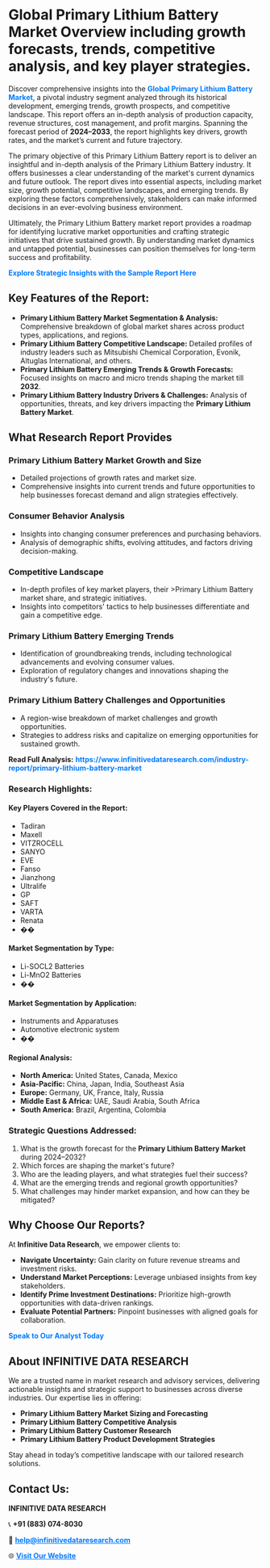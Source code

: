 <h1>Global Primary Lithium Battery Market Overview including growth forecasts, trends, competitive analysis, and key player strategies.</h1>
<p>
Discover comprehensive insights into the 
<a href="https://www.infinitivedataresearch.com/industry-report/primary-lithium-battery-market" rel="dofollow" style="color: #007BFF; text-decoration: none;"><strong>Global Primary Lithium Battery Market</strong></a>, a pivotal industry segment analyzed through its historical development, emerging trends, growth prospects, and competitive landscape. This report offers an in-depth analysis of production capacity, revenue structures, cost management, and profit margins. Spanning the forecast period of <strong>2024–2033</strong>, the report highlights key drivers, growth rates, and the market’s current and future trajectory.
</p>
<p>
The primary objective of this Primary Lithium Battery report is to deliver an insightful and in-depth analysis of the Primary Lithium Battery industry. It offers businesses a clear understanding of the market's current dynamics and future outlook. The report dives into essential aspects, including market size, growth potential, competitive landscapes, and emerging trends. By exploring these factors comprehensively, stakeholders can make informed decisions in an ever-evolving business environment.
</p>
<p>
Ultimately, the Primary Lithium Battery market report provides a roadmap for identifying lucrative market opportunities and crafting strategic initiatives that drive sustained growth. By understanding market dynamics and untapped potential, businesses can position themselves for long-term success and profitability.
</p>
<p>
<a href="https://www.infinitivedataresearch.com/request-sample/reportId=109741" style="color: #007BFF; text-decoration: none;"><strong>Explore Strategic Insights with the Sample Report Here</strong></a>
</p>

<h2>Key Features of the Report:</h2>
<ul>
<li><strong>Primary Lithium Battery Market Segmentation & Analysis:</strong> Comprehensive breakdown of global market shares across product types, applications, and regions.</li>
<li><strong>Primary Lithium Battery Competitive Landscape:</strong> Detailed profiles of industry leaders such as Mitsubishi Chemical Corporation, Evonik, Altuglas International, and others.</li>
<li><strong>Primary Lithium Battery Emerging Trends & Growth Forecasts:</strong> Focused insights on macro and micro trends shaping the market till <strong>2032</strong>.</li>
<li><strong>Primary Lithium Battery Industry Drivers & Challenges:</strong> Analysis of opportunities, threats, and key drivers impacting the <strong>Primary Lithium Battery Market</strong>.</li>
</ul>

<h2>What Research Report Provides</h2>
<h3>Primary Lithium Battery Market Growth and Size</h3>
<ul>
<li>Detailed projections of growth rates and market size.</li>
<li>Comprehensive insights into current trends and future opportunities to help businesses forecast demand and align strategies effectively.</li>
</ul>

<h3>Consumer Behavior Analysis</h3>
<ul>
<li>Insights into changing consumer preferences and purchasing behaviors.</li>
<li>Analysis of demographic shifts, evolving attitudes, and factors driving decision-making.</li>
</ul>

<h3>Competitive Landscape</h3>
<ul>
<li>In-depth profiles of key market players, their >Primary Lithium Battery market share, and strategic initiatives.</li>
<li>Insights into competitors' tactics to help businesses differentiate and gain a competitive edge.</li>
</ul>

<h3>Primary Lithium Battery Emerging Trends</h3>
<ul>
<li>Identification of groundbreaking trends, including technological advancements and evolving consumer values.</li>
<li>Exploration of regulatory changes and innovations shaping the industry's future.</li>
</ul>

<h3>Primary Lithium Battery Challenges and Opportunities</h3>
<ul>
<li>A region-wise breakdown of market challenges and growth opportunities.</li>
<li>Strategies to address risks and capitalize on emerging opportunities for sustained growth.</li>
</ul>
<p><strong>Read Full Analysis:</strong> <a href="https://www.infinitivedataresearch.com/industry-report/primary-lithium-battery-market" rel="dofollow" style="color: #007BFF; text-decoration: none;"><strong>https://www.infinitivedataresearch.com/industry-report/primary-lithium-battery-market</strong></a></p>
<h3>Research Highlights:</h3>
<h4>Key Players Covered in the Report:</h4>
<ul><li>Tadiran</li><li>Maxell</li><li>VITZROCELL</li><li>SANYO</li><li>EVE</li><li>Fanso</li><li>Jianzhong</li><li>Ultralife</li><li>GP</li><li>SAFT</li><li>VARTA</li><li>Renata</li><li>��</li></ul>
<h4>Market Segmentation by Type:</h4>
<ul><li>Li-SOCL2 Batteries</li><li>Li-MnO2 Batteries</li><li>��</li></ul>
<h4>Market Segmentation by Application:</h4>
<ul><li>Instruments and Apparatuses</li><li>Automotive electronic system</li><li>��</li></ul>

<h4>Regional Analysis:</h4>
<ul>
<li><strong>North America:</strong> United States, Canada, Mexico</li>
<li><strong>Asia-Pacific:</strong> China, Japan, India, Southeast Asia</li>
<li><strong>Europe:</strong> Germany, UK, France, Italy, Russia</li>
<li><strong>Middle East & Africa:</strong> UAE, Saudi Arabia, South Africa</li>
<li><strong>South America:</strong> Brazil, Argentina, Colombia</li>
</ul>

<h3>Strategic Questions Addressed:</h3>
<ol>
<li>What is the growth forecast for the <strong>Primary Lithium Battery Market</strong> during 2024–2032?</li>
<li>Which forces are shaping the market's future?</li>
<li>Who are the leading players, and what strategies fuel their success?</li>
<li>What are the emerging trends and regional growth opportunities?</li>
<li>What challenges may hinder market expansion, and how can they be mitigated?</li>
</ol>

<h2>Why Choose Our Reports?</h2>
<p>At <strong>Infinitive Data Research</strong>, we empower clients to:</p>
<ul>
<li><strong>Navigate Uncertainty:</strong> Gain clarity on future revenue streams and investment risks.</li>
<li><strong>Understand Market Perceptions:</strong> Leverage unbiased insights from key stakeholders.</li>
<li><strong>Identify Prime Investment Destinations:</strong> Prioritize high-growth opportunities with data-driven rankings.</li>
<li><strong>Evaluate Potential Partners:</strong> Pinpoint businesses with aligned goals for collaboration.</li>
</ul>
<p><a href="https://www.infinitivedataresearch.com/industry-report/primary-lithium-battery-market" rel="dofollow" style="color: #007BFF; text-decoration: none;"><strong>Speak to Our Analyst Today</strong></a></p>

<h2>About INFINITIVE DATA RESEARCH</h2>
<p>We are a trusted name in market research and advisory services, delivering actionable insights and strategic support to businesses across diverse industries. Our expertise lies in offering:</p>
<ul>
<li><strong>Primary Lithium Battery Market Sizing and Forecasting</strong></li>
<li><strong>Primary Lithium Battery Competitive Analysis</strong></li>
<li><strong>Primary Lithium Battery Customer Research</strong></li>
<li><strong>Primary Lithium Battery Product Development Strategies</strong></li>
</ul>
<p>Stay ahead in today’s competitive landscape with our tailored research solutions.</p>

<h2>Contact Us:</h2>
<p><strong>INFINITIVE DATA RESEARCH</strong></p>
<p>📞 <strong>+91 (883) 074-8030</strong></p>
<p>📧 <strong><a href="mailto:help@infinitivedataresearch.com" style="color: #007BFF;">help@infinitivedataresearch.com</a></strong></p>
<p>🌐 <strong><a href="https://www.infinitivedataresearch.com" rel="dofollow" style="color: #007BFF;">Visit Our Website</a></strong></p>